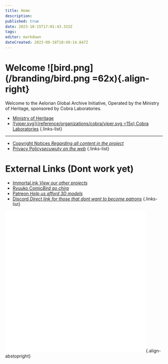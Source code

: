 ```yaml
---
title: Home
description: 
published: true
date: 2023-10-15T17:01:43.315Z
tags: 
editor: markdown
dateCreated: 2023-09-18T18:49:14.847Z
---
```


# Welcome ![bird.png](/branding/bird.png =62x){.align-right}
Welcome to the Aelorian Global Archive Initiative, Operated by the Ministry of Heritage, sponsored by Cobra Laboratories.

- [Ministry of Heritage](/reference/species/aelorian/government/heritage)
- [![viper.svg](/reference/organizations/cobra/viper.svg =15x) Cobra Laboratories](reference/organization/cobra-laboratories)
{.links-list}

---
- [Copyright Notices *Regarding all content in the project*](/copyright)
- [Privacy Policy*secuwuty on the web*](/privacy)
{.links-list}







# External Links (Dont work yet)

- [Immortal.ink *View our other projects*](https://immortal.ink)
- [Ryuuko Comic*Bird go chirp*](https://comic.immortal.ink/ryuuko/latest)
- [Patreon *Help us afford 3D models*](https://patreon.com/aeternum)
- [Discord *Direct link for those that dont want to become patrons*](https://discord.gg/A8YdS9tTh2)
{.links-list}

![immortalink_initials_square450.png](/branding/immortalink_initials_square450.png){.align-abstopright}